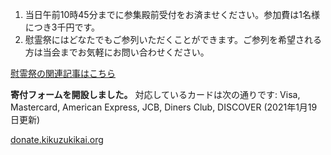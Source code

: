 <strong><script>
var today = new Date();
var year = today.getFullYear();
var yearStr = year;
var monthStr = 11;
var dayStr = 3;
var jsMonth = monthStr - 1 ;
var date = new Date(yearStr, jsMonth , dayStr);
var dDay = date.getDate();
if (dDay == 0) {
  document.write(year + "年の慰霊祭は11月3日の午前11時より斎行します。");
} else if (dDay == 1) {
  document.write(year + "年の慰霊祭は11月3日の午前11時より斎行します。");
} else if (dDay == 2) {
  document.write(year + "年の慰霊祭は11月1日の午前11時より斎行します。");
} else if (dDay == 3) {
  document.write(year + "年の慰霊祭は11月7日の午前11時より斎行します。");
} else if (dDay == 4) {
  document.write(year + "年の慰霊祭は11月6日の午前11時より斎行します。");
} else if (dDay == 5) {
  document.write(year + "年の慰霊祭は11月3日の午前11時より斎行します。");
} else if (dDay == 6) {
  document.write(year + "年の慰霊祭は11月3日の午前11時より斎行します。");
} else {
  document.write("An error has occurred!");
}
</script></strong>

1. 当日午前10時45分までに参集殿前受付をお済ませください。参加費は1名様につき3千円です。
1. 慰霊祭にはどなたでもご参列いただくことができます。ご参列を希望される方は当会までお気軽にお問い合わせください。

<a href="/special/memorial-service.html">慰霊祭の関連記事はこちら</a>

**寄付フォームを開設しました。**
対応しているカードは次の通りです: Visa, Mastercard, American Express, JCB, Diners Club, DISCOVER (2021年1月19日更新)

<a href="https://donate.kikuzukikai.org">donate.kikuzukikai.org</a>
